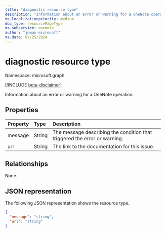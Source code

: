 ```yaml
---
title: "diagnostic resource type"
description: "Information about an error or warning for a OneNote operation."
ms.localizationpriority: medium
doc_type: resourcePageType
ms.subservice: onenote
author: "jewan-microsoft"
ms.date: 07/25/2024
---
```


# diagnostic resource type

Namespace: microsoft.graph

[!INCLUDE [beta-disclaimer](../../includes/beta-disclaimer.md)]

Information about an error or warning for a OneNote operation.
## Properties
| Property	   | Type	|Description|
|:---------------|:--------|:----------|
|message|String|The message describing the condition that triggered the error or warning.|
|url|String|The link to the documentation for this issue.|

## Relationships

None.

## JSON representation

The following JSON representation shows the resource type.

<!-- {
  "blockType": "resource",
  "optionalProperties": [

  ],
  "@odata.type": "microsoft.graph.diagnostic"
}-->

```json
{
  "message": "string",
  "url": "string"
}

```

<!-- uuid: 8fcb5dbc-d5aa-4681-8e31-b001d5168d79
2015-10-25 14:57:30 UTC -->
<!--
{
  "type": "#page.annotation",
  "description": "diagnostic resource",
  "keywords": "",
  "section": "documentation",
  "tocPath": "",
  "suppressions": []
}
-->


